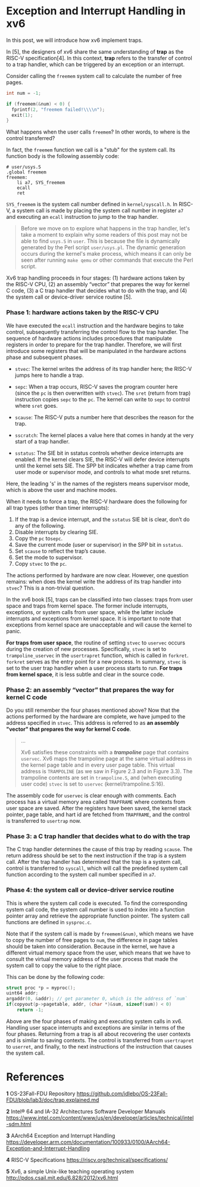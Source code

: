 # Exception and Interrupt Handling in xv6

In this post, we will introduce how xv6 implement traps.

In [5], the designers of xv6 share the same understanding of **trap** as the RISC-V specification[4]. In this context, **trap** refers to the transfer of control to a trap handler, which can be triggered by an exception or an interrupt.

Consider calling the `freemem` system call to calculate the number of free pages.

```c
int num = -1;

if (freemem(&num) < 0) {
  fprintf(2, "freemem failed!\\\\n");
  exit(1);
}
```

What happens when the user calls `freemem`? In other words, to where is the control transferred?

In fact, the `freemem` function we call is a "stub" for the system call. Its function body is the following assembly code:

```assembly
# user/usys.S
.global freemem
freemem:
	li a7, SYS_freemem
	ecall
	ret
```

`SYS_freemem` is the system call number defined in `kernel/syscall.h`. In RISC-V, a system call is made by placing the system call number in register `a7` and executing an `ecall` instruction to jump to the trap handler.

> Before we move on to explore what happens in the trap handler, let's take a moment to explain why some readers of this post may not be able to find `usys.S` in `user`. This is because the file is dynamically generated by the Perl script `user/usys.pl`. The dynamic generation occurs during the kernel's make process, which means it can only be seen after running `make qemu` or other commands that execute the Perl script.

Xv6 trap handling proceeds in four stages: (1) hardware actions taken by the RISC-V CPU, (2) an assembly “vector” that prepares the way for kernel C code, (3) a C trap handler that decides what to do with the trap, and (4) the system call or device-driver service routine [5].

### Phase 1: hardware actions taken by the RISC-V CPU

We have executed the `ecall` instruction and the hardware begins to take control, subsequently transferring the control flow to the trap handler. The sequence of hardware actions includes procedures that manipulate registers in order to prepare for the trap handler. Therefore, we will first introduce some registers that will be manipulated in the hardware actions phase and subsequent phases.

- `stvec`: The kernel writes the address of its trap handler here; the RISC-V jumps here to handle a trap.

- `sepc`: When a trap occurs, RISC-V saves the program counter here (since the `pc` is then overwritten with `stvec`). The `sret` (return from trap) instruction copies `sepc` to the `pc`. The kernel can write to `sepc` to control where `sret` goes.

- `scause`: The RISC-V puts a number here that describes the reason for the trap.

- `sscratch`: The kernel places a value here that comes in handy at the very start of a trap handler.

- `sstatus`: The SIE bit in sstatus controls whether device interrupts are enabled. If the kernel clears SIE, the RISC-V will defer device interrupts until the kernel sets SIE. The SPP bit indicates whether a trap came from user mode or supervisor mode, and controls to what mode sret returns.

Here, the leading 's' in the names of the registers means supervisor mode, which is above the user and machine modes.

When it needs to force a trap, the RISC-V hardware does the following for all trap types (other than timer interrupts):

1. If the trap is a device interrupt, and the `sstatus` SIE bit is clear, don’t do any of the following.
2. Disable interrupts by clearing SIE.
3. Copy the `pc` to`sepc`.
4. Save the current mode (user or supervisor) in the SPP bit in `sstatus`.
5. Set `scause` to reflect the trap’s cause.
6. Set the mode to supervisor.
7. Copy `stvec` to the `pc`.

The actions performed by hardware are now clear. However, one question remains: when does the kernel write the address of its trap handler into `stvec`? This is a non-trivial question. 

In the xv6 book [5], traps can be classified into two classes: traps from user space and traps from kernel space. The former include interrupts, exceptions, or system calls from user space, while the latter include interrupts and exceptions from kernel space. It is important to note that exceptions from kernel space are unacceptable and will cause the kernel to panic.

**For traps from user space**, the routine of setting `stvec` to `uservec` occurs during the creation of new processes. Specifically, `stvec` is set to `trampoline_uservec` in the `usertrapret` function, which is called in `forkret`. `forkret` serves as the entry point for a new process. In summary, `stvec` is set to the user trap handler when a user process starts to run. **For traps from kernel space**, it is less subtle and clear in the source code.

### Phase 2: an assembly “vector” that prepares the way for kernel C code

Do you still remember the four phases mentioned above? Now that the actions performed by the hardware are complete, we have jumped to the address specified in `stvec`. This address is referred to as **an assembly "vector" that prepares the way for kernel C code**.

> ...
>
> Xv6 satisfies these constraints with a ***trampoline*** page that contains `uservec`. Xv6 maps the trampoline page at the same virtual address in the kernel page table and in every user page table. This virtual address is `TRAMPOLINE` (as we saw in Figure 2.3 and in Figure 3.3). The trampoline contents are set in `trampoline.S`, and (when executing user code) `stvec` is set to `uservec` (kernel/trampoline.S:16).

The assembly code for `uservec` is clear enough with comments. Each process has a virtual memory area called `TRAPFRAME` where contexts from user space are saved. After the registers have been saved, the kernel stack pointer, page table, and hart id are fetched from `TRAPFRAME`, and the control is transferred to `usertrap` now.

### Phase 3: a C trap handler that decides what to do with the trap

The C trap handler determines the cause of this trap by reading `scause`. The return address should be set to the next instruction if the trap is a system call. After the trap handler has determined that the trap is a system call, control is transferred to `syscall`, which will call the predefined system call function according to the system call number specified in `a7`.

### Phase 4: the system call or device-driver service routine

This is where the system call code is executed. To find the corresponding system call code, the system call number is used to index into a function pointer array and retrieve the appropriate function pointer. The system call functions are defined in `sysproc.c`.

Note that if the system call is made by `freemem(&num)`, which means we have to copy the number of free pages to `num`, the difference in page tables should be taken into consideration. Because in the kernel, we have a different virtual memory space from the user, which means that we have to consult the virtual memory address of the user process that made the system call to copy the value to the right place.

This can be done by the following code:

```c
struct proc *p = myproc();
uint64 addr;
argaddr(0, &addr); // get parameter 0, which is the address of `num`
if(copyout(p->pagetable, addr, (char *)&sum, sizeof(sum)) < 0)
	return -1;
```

Above are the four phases of making and executing system calls in xv6. Handling user space interrupts and exceptions are similar in terms of the four phases. Returning from a trap is all about recovering the user contexts and is similar to saving contexts. The control is transferred from `usertrapret` to `userret`, and finally, to the next instructions of the instruction that causes the system call.

# References

**1** OS-23Fall-FDU Repository https://github.com/idlebo/OS-23Fall-FDU/blob/lab3/doc/trap.explained.md

**2** Intel® 64 and IA-32 Architectures Software Developer Manuals https://www.intel.com/content/www/us/en/developer/articles/technical/intel-sdm.html

**3** AArch64 Exception and Interrupt Handling https://developer.arm.com/documentation/100933/0100/AArch64-Exception-and-Interrupt-Handling

**4** RISC-V Specifications https://riscv.org/technical/specifications/

**5** Xv6, a simple Unix-like teaching operating system http://pdos.csail.mit.edu/6.828/2012/xv6.html
